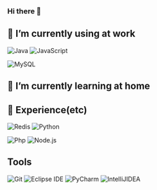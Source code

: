 ### Hi there 👋

<!--
**dlawnsdk/dlawnsdk** is a ✨ _special_ ✨ repository because its `README.md` (this file) appears on your GitHub profile.

Here are some ideas to get you started:

- 🔭 I’m currently working on ...
- 🌱 I’m currently learning ...
- 👯 I’m looking to collaborate on ...
- 🤔 I’m looking for help with ...
- 💬 Ask me about ...
- 📫 How to reach me: ...
- 😄 Pronouns: ...
- ⚡ Fun fact: ...
-->

## 🔭 I’m currently using at work
![Java](https://img.shields.io/badge/Java-007396.svg?&style=for-the-badge&logo=JAVA&logoColor=white)
![JavaScript](https://img.shields.io/badge/JavaScript-F7DF1E.svg?&style=for-the-badge&logo=JavaScript&logoColor=white)
<!--![Spring](https://img.shields.io/badge/Spring-6DB33F.svg?&style=for-the-badge&logo=Spring&logoColor=white)-->
![MySQL](https://img.shields.io/badge/MySQL-4479A1.svg?&style=for-the-badge&logo=MySQL&logoColor=white)

## 💪 I’m currently learning at home


## 🌱 Experience(etc)

<!--![Express](https://img.shields.io/badge/Express-000000.svg?&style=for-the-badge&logo=Express&logoColor=white)-->
![Redis](https://img.shields.io/badge/Redis-DC382D.svg?&style=for-the-badge&logo=Redis&logoColor=white)
![Python](https://img.shields.io/badge/Python-3776AB.svg?&style=for-the-badge&logo=Python&logoColor=white)
<!--![FastAPI](https://img.shields.io/badge/FastAPI-009688.svg?&style=for-the-badge&logo=FastAPI&logoColor=white)
<!--![Svelte](https://img.shields.io/badge/Svelte-FF3E00.svg?&style=for-the-badge&logo=Svelte&logoColor=white)-->
![Php](https://img.shields.io/badge/PHP-7377AE.svg?&style=for-the-badge&logo=PHP&logoColor=white)
![Node.js](https://img.shields.io/badge/Node.js-339933.svg?&style=for-the-badge&logo=Node.js&logoColor=white)
<!--![Nest](https://img.shields.io/badge/Nest-white.svg?&style=for-the-badge&logo=NestJS&logoColor=red)
<!-- ![Vue.js](https://img.shields.io/badge/Vue-white.svg?&style=for-the-badge&logo=Vue.js&logoColor=#4FC08D)-->

## Tools
![Git](https://img.shields.io/badge/Git-F05032.svg?&style=for-the-badge&logo=Git&logoColor=white)
![Eclipse IDE](https://img.shields.io/badge/Eclipse%20IDE-2C2255.svg?&style=for-the-badge&logo=Eclipse%20IDE&logoColor=white)
![PyCharm](https://img.shields.io/badge/PyCharm%20IDE-000000.svg?&style=for-the-badge&logo=PyCharm&logoColor=white)
![IntelliJIDEA](https://img.shields.io/badge/IntelliJIDEA%20IDE-000000.svg?&style=for-the-badge&logo=IntelliJIDEA&logoColor=white)

